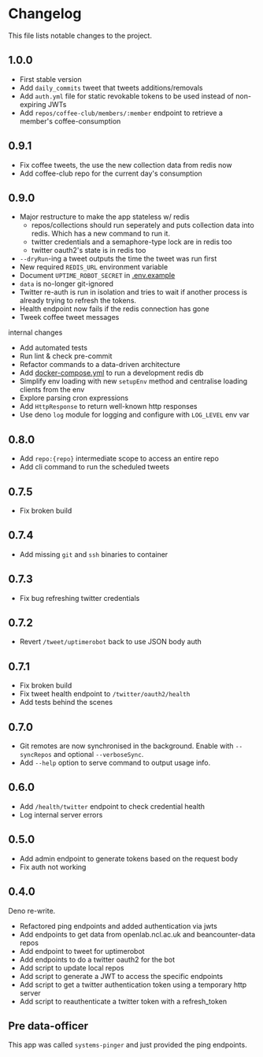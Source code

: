 # Changelog

This file lists notable changes to the project.

## 1.0.0

- First stable version
- Add `daily_commits` tweet that tweets additions/removals
- Add `auth.yml` file for static revokable tokens to be used instead of
  non-expiring JWTs
- Add `repos/coffee-club/members/:member` endpoint to retrieve a member's
  coffee-consumption

## 0.9.1

- Fix coffee tweets, the use the new collection data from redis now
- Add coffee-club repo for the current day's consumption

## 0.9.0

- Major restructure to make the app stateless w/ redis
  - repos/collections should run seperately and puts collection data into redis.
    Which has a new command to run it.
  - twitter credentials and a semaphore-type lock are in redis too
  - twitter oauth2's state is in redis too
- `--dryRun`-ing a tweet outputs the time the tweet was run first
- New required `REDIS_URL` environment variable
- Document `UPTIME_ROBOT_SECRET` in [.env.example](/.env.example)
- `data` is no-longer git-ignored
- Twitter re-auth is run in isolation and tries to wait if another process is
  already trying to refresh the tokens.
- Health endpoint now fails if the redis connection has gone
- Tweek coffee tweet messages

internal changes

- Add automated tests
- Run lint & check pre-commit
- Refactor commands to a data-driven architecture
- Add [docker-compose.yml](/docker-compose.yml) to run a development redis db
- Simplify env loading with new `setupEnv` method and centralise loading clients
  from the env
- Explore parsing cron expressions
- Add `HttpResponse` to return well-known http responses
- Use deno `log` module for logging and configure with `LOG_LEVEL` env var

## 0.8.0

- Add `repo:{repo}` intermediate scope to access an entire repo
- Add cli command to run the scheduled tweets

## 0.7.5

- Fix broken build

## 0.7.4

- Add missing `git` and `ssh` binaries to container

## 0.7.3

- Fix bug refreshing twitter credentials

## 0.7.2

- Revert `/tweet/uptimerobot` back to use JSON body auth

## 0.7.1

- Fix broken build
- Fix tweet health endpoint to `/twitter/oauth2/health`
- Add tests behind the scenes

## 0.7.0

- Git remotes are now synchronised in the background. Enable with `--syncRepos`
  and optional `--verboseSync`.
- Add `--help` option to serve command to output usage info.

## 0.6.0

- Add `/health/twitter` endpoint to check credential health
- Log internal server errors

## 0.5.0

- Add admin endpoint to generate tokens based on the request body
- Fix auth not working

## 0.4.0

Deno re-write.

- Refactored ping endpoints and added authentication via jwts
- Add endpoints to get data from openlab.ncl.ac.uk and beancounter-data repos
- Add endpoint to tweet for uptimerobot
- Add endpoints to do a twitter oauth2 for the bot
- Add script to update local repos
- Add script to generate a JWT to access the specific endpoints
- Add script to get a twitter authentication token using a temporary http server
- Add script to reauthenticate a twitter token with a refresh_token

## Pre data-officer

This app was called `systems-pinger` and just provided the ping endpoints.
